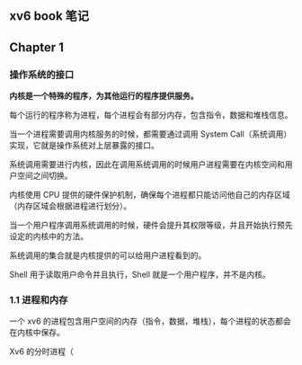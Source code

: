 ## xv6 book 笔记



## Chapter 1

### 操作系统的接口

**内核是一个特殊的程序，为其他运行的程序提供服务。**

每个运行的程序称为进程，每个进程会有部分内存，包含指令，数据和堆栈信息。

当一个进程需要调用内核服务的时候，都需要通过调用 System Call（系统调用）实现，它就是操作系统对上层暴露的接口。

系统调用需要进行内核，因此在调用系统调用的时候用户进程需要在内核空间和用户空间之间切换。

内核使用 CPU 提供的硬件保护机制，确保每个进程都只能访问他自己的内存区域（内存区域会根据进程进行划分）。

当一个用户程序调用系统调用的时候，硬件会提升其权限等级，并且开始执行预先设定的内核中的方法。

系统调用的集合就是内核提供的可以给用户进程看到的。



Shell 用于读取用户命令并且执行，Shell 就是一个用户程序，并不是内核。



### 1.1 进程和内存

一个 xv6 的进程包含用户空间的内存（指令，数据，堆栈），每个进程的状态都会在内核中保存。

Xv6 的分时进程（